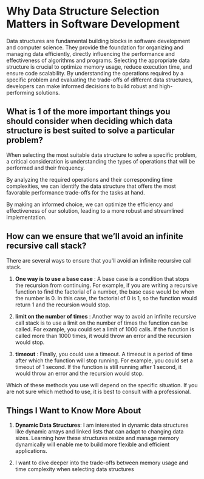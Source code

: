 # Why Data Structure Selection Matters in Software Development

Data structures are fundamental building blocks in software development and computer science.
    They provide the foundation for organizing and managing data efficiently, directly influencing the performance and effectiveness of algorithms and programs.
    Selecting the appropriate data structure is crucial to optimize memory usage, reduce execution time, and ensure code scalability.
    By understanding the operations required by a specific problem and evaluating the trade-offs of different data structures, developers can make informed decisions to build robust and high-performing solutions.

## What is 1 of the more important things you should consider when deciding which data structure is best suited to solve a particular problem?

When selecting the most suitable data structure to solve a specific problem, a critical consideration is understanding the types of operations that will be performed and their frequency.

By analyzing the required operations and their corresponding time complexities, we can identify the data structure that offers the most favorable performance trade-offs for the tasks at hand.

By making an informed choice, we can optimize the efficiency and effectiveness of our solution, leading to a more robust and streamlined implementation.

## How can we ensure that we’ll avoid an infinite recursive call stack?

 There are several ways to ensure that you'll avoid an infinite recursive call stack.

1. **One way is to use a base case** :  A base case is a condition that stops the recursion from continuing. For example, if you are writing a recursive function to find the factorial of a number, the base case would be when the number is 0. In this case, the factorial of 0 is 1, so the function would return 1 and the recursion would stop.

2. **limit on the number of times** : Another way to avoid an infinite recursive call stack is to use a limit on the number of times the function can be called. For example, you could set a limit of 1000 calls. If the function is called more than 1000 times, it would throw an error and the recursion would stop.

3. **timeout** : Finally, you could use a timeout. A timeout is a period of time after which the function will stop running. For example, you could set a timeout of 1 second. If the function is still running after 1 second, it would throw an error and the recursion would stop.

 Which of these methods you use will depend on the specific situation. If you are not sure which method to use, it is best to consult with a professional.

## Things I Want to Know More About

1. **Dynamic Data Structures**: I am interested in dynamic data structures like dynamic arrays and linked lists that can adapt to changing data sizes. Learning how these structures resize and manage memory dynamically will enable me to build more flexible and efficient applications.

2. I want to dive deeper into the trade-offs between memory usage and time complexity when selecting data structures
